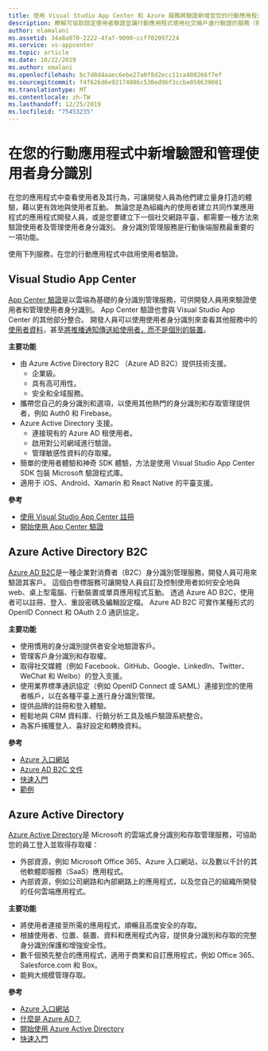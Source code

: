 ```yaml
---
title: 使用 Visual Studio App Center 和 Azure 服務將驗證新增至您的行動應用程式
description: 瞭解可協助設定使用者驗證並讓行動應用程式使用社交帳戶進行驗證的服務（例如 Visual Studio App Center）、Azure Active Directory 及自訂驗證。
author: elamalani
ms.assetid: 34a8a070-2222-4faf-9090-ccff02097224
ms.service: vs-appcenter
ms.topic: article
ms.date: 10/22/2019
ms.author: emalani
ms.openlocfilehash: bc7d8d4aaec6ebe27a0f8d2ecc11ca408266f7ef
ms.sourcegitcommit: f4f626d6e92174086c530ed9bf3ccbe058639081
ms.translationtype: MT
ms.contentlocale: zh-TW
ms.lasthandoff: 12/25/2019
ms.locfileid: "75453235"
---
```

# <a name="add-authentication-and-manage-user-identities-in-your-mobile-apps"></a>在您的行動應用程式中新增驗證和管理使用者身分識別

在您的應用程式中查看使用者及其行為，可讓開發人員為他們建立量身打造的體驗，藉以更有效地與使用者互動。 無論您是為組織內的使用者建立共同作業應用程式的應用程式開發人員，或是您要建立下一個社交網路平臺，都需要一種方法來驗證使用者及管理使用者身分識別。 身分識別管理服務是行動後端服務最重要的一項功能。

使用下列服務，在您的行動應用程式中啟用使用者驗證。

## <a name="visual-studio-app-center"></a>Visual Studio App Center
[App Center 驗證](/appcenter/auth/)是以雲端為基礎的身分識別管理服務，可供開發人員用來驗證使用者和管理使用者身分識別。 App Center 驗證也會與 Visual Studio App Center 的其他部分整合。 開發人員可以使用使用者身分識別來查看其他服務中的[使用者資料](/appcenter/data/index)，甚至[將推播通知傳送給使用者，而不是個別的裝置](/appcenter/push/push-to-user#app-center-auth-set-identity)。 

**主要功能**
- 由 Azure Active Directory B2C （Azure AD B2C）提供技術支援。 
    - 企業級。
    - 具有高可用性。
    - 安全和全域服務。
- 攜帶您自己的身分識別和選項，以使用其他熱門的身分識別和存取管理提供者，例如 Auth0 和 Firebase。
- Azure Active Directory 支援。
    - 連接現有的 Azure AD 租使用者。 
    - 啟用對公司網域進行驗證。
    - 管理敏感性資料的存取權。
- 簡單的使用者體驗和神奇 SDK 體驗，方法是使用 Visual Studio App Center SDK 包裝 Microsoft 驗證程式庫。
- 適用于 iOS、Android、Xamarin 和 React Native 的平臺支援。

**參考**
- [使用 Visual Studio App Center 註冊](https://appcenter.ms/signup?utm_source=Mobile%20Development%20Docs&utm_medium=Azure&utm_campaign=New%20azure%20docs) 
- [開始使用 App Center 驗證](/appcenter/auth/)

## <a name="azure-active-directory-b2c"></a>Azure Active Directory B2C
[Azure AD B2C](https://azure.microsoft.com/services/active-directory-b2c/)是一種企業對消費者（B2C）身分識別管理服務，開發人員可用來驗證其客戶。 這個白卷標服務可讓開發人員自訂及控制使用者如何安全地與 web、桌上型電腦、行動裝置或單頁應用程式互動。 透過 Azure AD B2C，使用者可以註冊、登入、重設密碼及編輯設定檔。 Azure AD B2C 可實作某種形式的 OpenID Connect 和 OAuth 2.0 通訊協定。 

**主要功能**
- 使用慣用的身分識別提供者安全地驗證客戶。
- 管理客戶身分識別和存取權。
- 取得社交媒體（例如 Facebook、GitHub、Google、LinkedIn、Twitter、WeChat 和 Weibo）的登入支援。
- 使用業界標準通訊協定（例如 OpenID Connect 或 SAML）連接到您的使用者帳戶，以在各種平臺上進行身分識別管理。
- 提供品牌的註冊和登入體驗。
- 輕鬆地與 CRM 資料庫、行銷分析工具及帳戶驗證系統整合。
- 為客戶捕獲登入、喜好設定和轉換資料。

**參考**
- [Azure 入口網站](https://portal.azure.com/)
- [Azure AD B2C 文件](/azure/active-directory-b2c/)
- [快速入門](/azure/active-directory-b2c/active-directory-b2c-quickstarts-web-app)
- [範例](/azure/active-directory-b2c/code-samples)

## <a name="azure-active-directory"></a>Azure Active Directory
[Azure Active Directory](https://azure.microsoft.com/services/active-directory/)是 Microsoft 的雲端式身分識別和存取管理服務，可協助您的員工登入並取得存取權：
- 外部資源，例如 Microsoft Office 365、Azure 入口網站，以及數以千計的其他軟體即服務（SaaS）應用程式。
- 內部資源，例如公司網路和內部網路上的應用程式，以及您自己的組織所開發的任何雲端應用程式。

**主要功能**
- 將使用者連接至所需的應用程式，順暢且高度安全的存取。
- 根據使用者、位置、裝置、資料和應用程式內容，提供身分識別和存取的完整身分識別保護和增強安全性。
- 數千個預先整合的應用程式，適用于商業和自訂應用程式，例如 Office 365、Salesforce.com 和 Box。
- 能夠大規模管理存取。

**參考**
- [Azure 入口網站](https://portal.azure.com/)
- [什麼是 Azure AD？](/azure/active-directory/fundamentals/active-directory-whatis)
- [開始使用 Azure Active Directory](/azure/active-directory/fundamentals/active-directory-whatis)
- [快速入門](/azure/active-directory/fundamentals/active-directory-access-create-new-tenant)